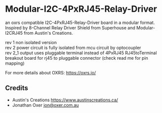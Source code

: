 # Modular-I2C-4PxRJ45-Relay-Driver
an oxrs compatible I2C-4PxRJ45-Relay-Driver board in a modular format. Inspired by 8-Channel Relay Driver Shield from Superhouse and Modular-I2CRJ45 from Austin's Creations.

rev 1 non isolated version  
rev 2 power circuit is fully isolated from mcu circuit by optocoupler  
rev 2_1 output uses pluggable terminal instead of 4PxRJ45 
RJ45toTerminal breakout board for rj45 to pluggable connector (check read me for pin mapping)

For more details about OXRS: https://oxrs.io/


Credits
-------
 * Austin's Creations <https://www.austinscreations.ca/>
 * Jonathan Oxer <jon@oxer.com.au>
 
